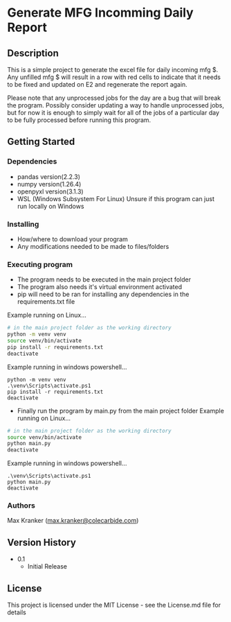 # Generate MFG Incomming Daily Report

## Description

This is a simple project to generate the excel file for daily incoming mfg $.
Any unfilled mfg $ will result in a row with red cells to indicate that
it needs to be fixed and updated on E2 and regenerate the report again.

Please note that any unprocessed jobs for the day are a bug that will break the program.
Possibly consider updating a way to handle unprocessed jobs, but for now it is enough
to simply wait for all of the jobs of a particular day to be fully processed before 
running this program.

## Getting Started

### Dependencies

* pandas version(2.2.3)
* numpy version(1.26.4)
* openpyxl version(3.1.3)
* WSL (Windows Subsystem For Linux) Unsure if this program can just run locally on Windows

### Installing

* How/where to download your program
* Any modifications needed to be made to files/folders

### Executing program
* The program needs to be executed in the main project folder
* The program also needs it's virtual environment activated
* pip will need to be ran for installing any dependencies in the
requirements.txt file

Example running on Linux...

```bash
# in the main project folder as the working directory
python -m venv venv
source venv/bin/activate
pip install -r requirements.txt
deactivate
```

Example running in windows powershell...
```powercode
python -m venv venv
.\venv\Scripts\activate.ps1
pip install -r requirements.txt
deactivate
```

* Finally run the program by main.py from the main project folder
Example running on Linux...

```bash
# in the main project folder as the working directory
source venv/bin/activate
python main.py
deactivate
```

Example running in windows powershell...
```powercode
.\venv\Scripts\activate.ps1
python main.py
deactivate
```

### Authors

Max Kranker (<max.kranker@colecarbide.com>)

## Version History

* 0.1
  * Initial Release

## License

This project is licensed under the MIT License - see the License.md file for details
